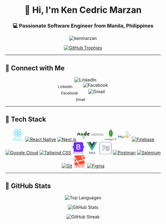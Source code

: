 <h1 align="center">👋 Hi, I'm Ken Cedric Marzan</h1>
<h3 align="center">💻 Passionate Software Engineer from Manila, Philippines</h3>

<p align="center">
  <img src="https://komarev.com/ghpvc/?username=kenmarzan&label=Profile%20views&color=0e75b6&style=flat" alt="kenmarzan" />
</p>

<p align="center">
  <a href="https://github.com/ryo-ma/github-profile-trophy">
    <img src="https://github-profile-trophy.vercel.app/?username=kenmarzan&theme=tokyonight&margin-w=10&margin-h=10" alt="GitHub Trophies" />
  </a>
</p>

---


## 🔹 Connect with Me

<p align="center">
  <a href="https://www.linkedin.com/in/ken-marzan-08b044304/" target="_blank" style="margin: 0 15px; text-decoration: none;">
    <img src="https://cdn-icons-png.flaticon.com/512/174/174857.png" alt="LinkedIn" height="40" width="40" />
    <br/>
    <sub>LinkedIn</sub>
  </a>

  <a href="https://web.facebook.com/ken.marzan.7" target="_blank" style="margin: 0 15px; text-decoration: none;">
    <img src="https://cdn-icons-png.flaticon.com/512/124/124010.png" alt="Facebook" height="40" width="40" />
    <br/>
    <sub>Facebook</sub>
  </a>

  <a href="mailto:marzanken232@gmail.com" target="_blank" style="margin: 0 15px; text-decoration: none;">
    <img src="https://cdn-icons-png.flaticon.com/512/732/732200.png" alt="Gmail" height="40" width="40" />
    <br/>
    <sub>Email</sub>
  </a>
</p>


---

## 🔹 Tech Stack

<p align="center">
  <a href="https://reactjs.org/" target="_blank"><img src="https://raw.githubusercontent.com/devicons/devicon/master/icons/react/react-original-wordmark.svg" alt="React" width="40" height="40"/></a>
  <a href="https://reactnative.dev/" target="_blank"><img src="https://reactnative.dev/img/header_logo.svg" alt="React Native" width="40" height="40"/></a>
  <a href="https://nextjs.org/" target="_blank"><img src="https://cdn.worldvectorlogo.com/logos/nextjs-2.svg" alt="Next.js" width="40" height="40"/></a>
  <a href="https://nodejs.org/" target="_blank"><img src="https://raw.githubusercontent.com/devicons/devicon/master/icons/nodejs/nodejs-original-wordmark.svg" alt="Node.js" width="40" height="40"/></a>
  <a href="https://expressjs.com/" target="_blank"><img src="https://raw.githubusercontent.com/devicons/devicon/master/icons/express/express-original-wordmark.svg" alt="Express" width="40" height="40"/></a>
  <a href="https://www.mongodb.com/" target="_blank"><img src="https://raw.githubusercontent.com/devicons/devicon/master/icons/mongodb/mongodb-original-wordmark.svg" alt="MongoDB" width="40" height="40"/></a>
  <a href="https://www.mysql.com/" target="_blank"><img src="https://raw.githubusercontent.com/devicons/devicon/master/icons/mysql/mysql-original-wordmark.svg" alt="MySQL" width="40" height="40"/></a>
  <a href="https://firebase.google.com/" target="_blank"><img src="https://www.vectorlogo.zone/logos/firebase/firebase-icon.svg" alt="Firebase" width="40" height="40"/></a>
  <a href="https://cloud.google.com/" target="_blank"><img src="https://www.vectorlogo.zone/logos/google_cloud/google_cloud-icon.svg" alt="Google Cloud" width="40" height="40"/></a>
  <a href="https://tailwindcss.com/" target="_blank"><img src="https://www.vectorlogo.zone/logos/tailwindcss/tailwindcss-icon.svg" alt="Tailwind CSS" width="40" height="40"/></a>
  <a href="https://getbootstrap.com/" target="_blank"><img src="https://raw.githubusercontent.com/devicons/devicon/master/icons/bootstrap/bootstrap-plain-wordmark.svg" alt="Bootstrap" width="40" height="40"/></a>
  <a href="https://vuejs.org/" target="_blank"><img src="https://raw.githubusercontent.com/devicons/devicon/master/icons/vuejs/vuejs-original-wordmark.svg" alt="Vue.js" width="40" height="40"/></a>
  <a href="https://www.photoshop.com/" target="_blank"><img src="https://raw.githubusercontent.com/devicons/devicon/master/icons/photoshop/photoshop-line.svg" alt="Photoshop" width="40" height="40"/></a>
  <a href="https://postman.com/" target="_blank"><img src="https://www.vectorlogo.zone/logos/getpostman/getpostman-icon.svg" alt="Postman" width="40" height="40"/></a>
  <a href="https://www.selenium.dev/" target="_blank"><img src="https://raw.githubusercontent.com/detain/svg-logos/master/svg/selenium-logo.svg" alt="Selenium" width="40" height="40"/></a>
  <a href="https://git-scm.com/" target="_blank"><img src="https://www.vectorlogo.zone/logos/git-scm/git-scm-icon.svg" alt="Git" width="40" height="40"/></a>
  <a href="https://laravel.com/" target="_blank"><img src="https://raw.githubusercontent.com/devicons/devicon/master/icons/laravel/laravel-plain-wordmark.svg" alt="Laravel" width="40" height="40"/></a>
  <a href="https://www.figma.com/" target="_blank"><img src="https://www.vectorlogo.zone/logos/figma/figma-icon.svg" alt="Figma" width="40" height="40"/></a>
</p>

---

## 🔹 GitHub Stats

<p align="center">
  <img src="https://github-readme-stats.vercel.app/api/top-langs?username=kenmarzan&show_icons=true&locale=en&layout=compact&theme=tokyonight" alt="Top Languages" />
</p>

<p align="center">
  <img src="https://github-readme-stats.vercel.app/api?username=kenmarzan&show_icons=true&locale=en&theme=tokyonight" alt="GitHub Stats" />
</p>

<p align="center">
  <img src="https://github-readme-streak-stats.herokuapp.com/?user=kenmarzan&theme=tokyonight" alt="GitHub Streak" />
</p>
